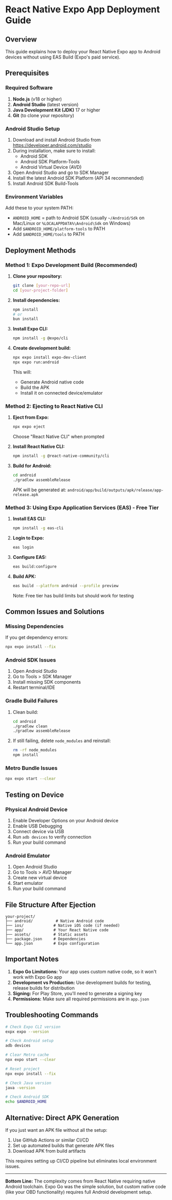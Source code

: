 # React Native Expo App Deployment Guide

## Overview
This guide explains how to deploy your React Native Expo app to Android devices without using EAS Build (Expo's paid service).

## Prerequisites

### Required Software
1. **Node.js** (v18 or higher)
2. **Android Studio** (latest version)
3. **Java Development Kit (JDK)** 17 or higher
4. **Git** (to clone your repository)

### Android Studio Setup
1. Download and install Android Studio from https://developer.android.com/studio
2. During installation, make sure to install:
   - Android SDK
   - Android SDK Platform-Tools
   - Android Virtual Device (AVD)
3. Open Android Studio and go to SDK Manager
4. Install the latest Android SDK Platform (API 34 recommended)
5. Install Android SDK Build-Tools

### Environment Variables
Add these to your system PATH:
- `ANDROID_HOME` = path to Android SDK (usually `~/Android/Sdk` on Mac/Linux or `%LOCALAPPDATA%\Android\Sdk` on Windows)
- Add `$ANDROID_HOME/platform-tools` to PATH
- Add `$ANDROID_HOME/tools` to PATH

## Deployment Methods

### Method 1: Expo Development Build (Recommended)

1. **Clone your repository:**
   ```bash
   git clone [your-repo-url]
   cd [your-project-folder]
   ```

2. **Install dependencies:**
   ```bash
   npm install
   # or
   bun install
   ```

3. **Install Expo CLI:**
   ```bash
   npm install -g @expo/cli
   ```

4. **Create development build:**
   ```bash
   npx expo install expo-dev-client
   npx expo run:android
   ```
   This will:
   - Generate Android native code
   - Build the APK
   - Install it on connected device/emulator

### Method 2: Ejecting to React Native CLI

1. **Eject from Expo:**
   ```bash
   npx expo eject
   ```
   Choose "React Native CLI" when prompted

2. **Install React Native CLI:**
   ```bash
   npm install -g @react-native-community/cli
   ```

3. **Build for Android:**
   ```bash
   cd android
   ./gradlew assembleRelease
   ```
   APK will be generated at: `android/app/build/outputs/apk/release/app-release.apk`

### Method 3: Using Expo Application Services (EAS) - Free Tier

1. **Install EAS CLI:**
   ```bash
   npm install -g eas-cli
   ```

2. **Login to Expo:**
   ```bash
   eas login
   ```

3. **Configure EAS:**
   ```bash
   eas build:configure
   ```

4. **Build APK:**
   ```bash
   eas build --platform android --profile preview
   ```
   Note: Free tier has build limits but should work for testing

## Common Issues and Solutions

### Missing Dependencies
If you get dependency errors:
```bash
npx expo install --fix
```

### Android SDK Issues
1. Open Android Studio
2. Go to Tools > SDK Manager
3. Install missing SDK components
4. Restart terminal/IDE

### Gradle Build Failures
1. Clean build:
   ```bash
   cd android
   ./gradlew clean
   ./gradlew assembleRelease
   ```

2. If still failing, delete `node_modules` and reinstall:
   ```bash
   rm -rf node_modules
   npm install
   ```

### Metro Bundle Issues
```bash
npx expo start --clear
```

## Testing on Device

### Physical Android Device
1. Enable Developer Options on your Android device
2. Enable USB Debugging
3. Connect device via USB
4. Run `adb devices` to verify connection
5. Run your build command

### Android Emulator
1. Open Android Studio
2. Go to Tools > AVD Manager
3. Create new virtual device
4. Start emulator
5. Run your build command

## File Structure After Ejection
```
your-project/
├── android/          # Native Android code
├── ios/             # Native iOS code (if needed)
├── app/             # Your React Native code
├── assets/          # Static assets
├── package.json     # Dependencies
└── app.json         # Expo configuration
```

## Important Notes

1. **Expo Go Limitations:** Your app uses custom native code, so it won't work with Expo Go app
2. **Development vs Production:** Use development builds for testing, release builds for distribution
3. **Signing:** For Play Store, you'll need to generate a signing key
4. **Permissions:** Make sure all required permissions are in `app.json`

## Troubleshooting Commands

```bash
# Check Expo CLI version
expx expo --version

# Check Android setup
adb devices

# Clear Metro cache
npx expo start --clear

# Reset project
npx expo install --fix

# Check Java version
java -version

# Check Android SDK
echo $ANDROID_HOME
```

## Alternative: Direct APK Generation

If you just want an APK file without all the setup:

1. Use GitHub Actions or similar CI/CD
2. Set up automated builds that generate APK files
3. Download APK from build artifacts

This requires setting up CI/CD pipeline but eliminates local environment issues.

---

**Bottom Line:** The complexity comes from React Native requiring native Android toolchain. Expo Go was the simple solution, but custom native code (like your OBD functionality) requires full Android development setup.